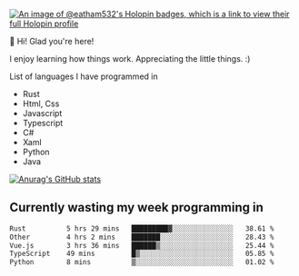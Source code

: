 [![An image of @eatham532's Holopin badges, which is a link to view their full Holopin profile](https://holopin.me/eatham532)](https://holopin.io/@eatham532)


👋 Hi! Glad you're here!

I enjoy learning how things work. Appreciating the little things. :)


List of languages I have programmed in
- Rust
- Html, Css
- Javascript
- Typescript
- C#
- Xaml
- Python
- Java

[![Anurag's GitHub stats](https://github-readme-stats.vercel.app/api?username=Eatham532&theme=dark)](https://github.com/anuraghazra/github-readme-stats)


## Currently wasting my week programming in
<!--START_SECTION:waka-->

```txt
Rust          5 hrs 29 mins   █████████▓░░░░░░░░░░░░░░░   38.61 %
Other         4 hrs 2 mins    ███████░░░░░░░░░░░░░░░░░░   28.43 %
Vue.js        3 hrs 36 mins   ██████▒░░░░░░░░░░░░░░░░░░   25.44 %
TypeScript    49 mins         █▒░░░░░░░░░░░░░░░░░░░░░░░   05.85 %
Python        8 mins          ▒░░░░░░░░░░░░░░░░░░░░░░░░   01.02 %
```

<!--END_SECTION:waka-->
